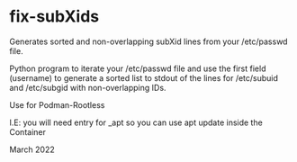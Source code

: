 # fix-subXids
Generates sorted and non-overlapping subXid lines from your /etc/passwd file.

Python program to iterate your /etc/passwd file and use the first field (username)
to generate a sorted list to stdout of the lines for /etc/subuid and /etc/subgid
with non-overlapping IDs.

Use for Podman-Rootless

I.E: you will need entry for _apt so you can use apt update inside the Container

March 2022

